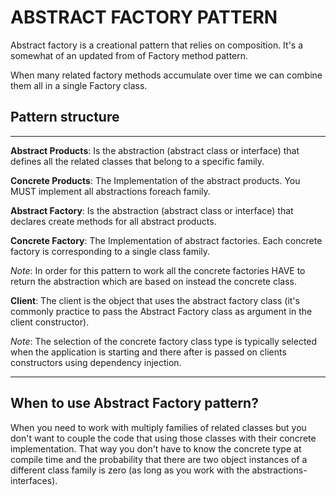 ﻿# ABSTRACT FACTORY PATTERN

Abstract factory is a creational pattern that relies on composition. It's a somewhat of an updated from of Factory
method pattern.

When many related factory methods accumulate over time we can combine them all in a single Factory class.

## Pattern structure

---

**Abstract Products**: Is the abstraction (abstract class or interface) that
defines all the related classes that belong to a specific family.

**Concrete Products**: The Implementation of the abstract products. You MUST implement all abstractions foreach
family.

**Abstract Factory**: Is the abstraction (abstract class or interface) that
declares create methods for all abstract products.

**Concrete Factory**: The Implementation of abstract factories. Each concrete factory is corresponding to a single class
family.

_Note_: In order for this pattern to work all the concrete factories HAVE to return the abstraction which are based on
instead the concrete class.

**Client**: The client is the object that uses the abstract factory class (it's commonly practice to pass the Abstract
Factory class as argument in the client constructor).

_Note_: The selection of the concrete factory class type is typically selected when the application is starting and
there after is passed on clients constructors using dependency injection.

---

## When to use Abstract Factory pattern?

When you need to work with multiply families of related classes but you don't want to couple the code that using those
classes with their concrete implementation. That way you don't have to know the concrete type at compile time and the
probability that there are two object instances of a different class family is zero (as long as you work with the
abstractions-interfaces).